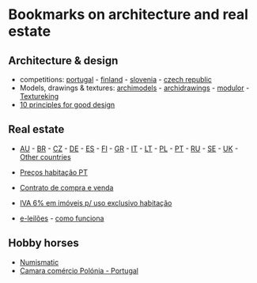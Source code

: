 # Bookmarks on architecture and real estate

## Architecture & design

- competitions: [portugal](http://encomenda.oasrs.org/concursos) - [finland](https://www.safa.fi/en/architectural-competitions-in-finland/) - [slovenia](https://www.zaps.si/index.php?m_id=natecaji_aktualni) - [czech republic](https://cceamoba.cz/en)
- Models, drawings & textures: [archimodels](https://archimodels.tumblr.com/) - [archidrawings](https://archidrawings.tumblr.com/) - [modulor](https://www.modulor.de/en/) - [Textureking](https://www.textureking.com/)
- [10 principles for good design](https://www.vitsoe.com/gb/about/good-design)

## Real estate

- [AU](https://www.realestate.com.au/buy) - [BR](https://www.zapimoveis.com.br/) - [CZ](https://www.sreality.cz/) - [DE](https://www.immobilienscout24.de/) - [ES](https://www.idealista.com/) - [FI](https://www.etuovi.com/) - [GR](https://en.spitogatos.gr/) - [IT](https://www.idealista.it/) - [LT](https://www.remax.lt/) - [PL](https://www.otodom.pl/) - [PT](https://www.idealista.pt/) - [RU](https://www.cian.ru/) - [SE](https://www.hemnet.se/) - [UK](https://www.rightmove.co.uk/) - [Other countries](https://www.similarweb.com/pt/top-websites/category/business-and-consumer-services/real-estate/)
- [Preços habitação PT](https://www.idealista.pt/media/relatorios-preco-habitacao/)

- [Contrato de compra e venda](https://www.idealista.pt/news/imobiliario/habitacao/2019/06/04/39857-contrato-de-compra-e-venda-a-arma-que-protege-compradores-e-vendedores-de-imoveis#O%20que%20acontece%20em%20caso%20de%20incumprimento)
- [IVA 6% em imóveis p/ uso exclusivo habitação](https://www.idealista.pt/news/financas/fiscalidade/2019/10/03/41051-iva-de-6-em-obras-apenas-para-imoveis-destinados-a-habitacao-esclarece-fisco)
- [e-leilões](https://e-leiloes.pt/) - [como funciona](https://www.economias.pt/e-leiloes/)

## Hobby horses

- [Numismatic](https://www.fleur-de-coin.com/eurocoins/euro-coin-mintage)
- [Camara comércio Polónia - Portugal](http://ppcc.pl)